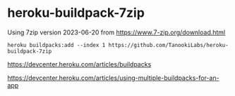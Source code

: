 # heroku-buildpack-7zip

Using 7zip version 2023-06-20 from https://www.7-zip.org/download.html

```
heroku buildpacks:add --index 1 https://github.com/TanookiLabs/heroku-buildpack-7zip
```

https://devcenter.heroku.com/articles/buildpacks

https://devcenter.heroku.com/articles/using-multiple-buildpacks-for-an-app
